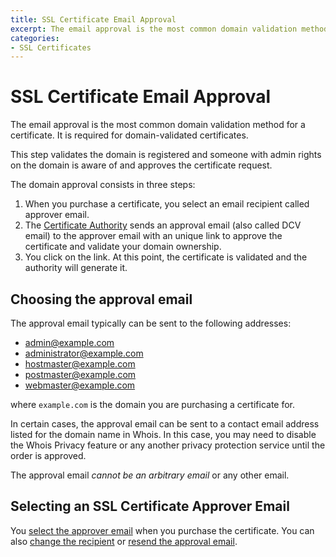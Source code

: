 ```yaml
---
title: SSL Certificate Email Approval
excerpt: The email approval is the most common domain validation method for a certificate and it is required for domain-validated certificates.
categories:
- SSL Certificates
---
```


# SSL Certificate Email Approval

The email approval is the most common domain validation method for a certificate. It is required for domain-validated certificates.

This step validates the domain is registered and someone with admin rights on the domain is aware of and approves the certificate request.

The domain approval consists in three steps:

1. When you purchase a certificate, you select an email recipient called approver email.
1. The [Certificate Authority](/articles/what-is-a-certificate-authority) sends an approval email (also called DCV email) to the approver email with an unique link to approve the certificate and validate your domain ownership.
1. You click on the link. At this point, the certificate is validated and the authority will generate it.

## Choosing the approval email

The approval email typically can be sent to the following addresses:

- admin@example.com
- administrator@example.com
- hostmaster@example.com
- postmaster@example.com
- webmaster@example.com

where `example.com` is the domain you are purchasing a certificate for. 

In certain cases, the approval email can be sent to a contact email address listed for the domain name in Whois. In this case, you may need to disable the Whois Privacy feature or any another privacy protection service until the order is approved.

The approval email *cannot be an arbitrary email* or any other email.

## Selecting an SSL Certificate Approver Email

You [select the approver email](/articles/selecting-ssl-certificates-email/) when you purchase the certificate. You can also [change the recipient](/articles/changing-ssl-certificates-email) or [resend the approval email](/articles/resending-ssl-certificates-email).


